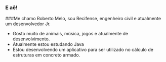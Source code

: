 ### E aê!

###Me chamo Roberto Melo, sou Recifense, engenheiro civil e atualmente um desenvolvedor Jr.

- Gosto muito de animais, música, jogos e atualmente de desenvolvimento. 
- Atualmente estou estudando Java
- Estou desenvolvendo um aplicativo para ser utilizado no cálculo de estruturas em concreto armado.


<!--
**betoxedon/betoxedon** is a ✨ _special_ ✨ repository because its `README.md` (this file) appears on your GitHub profile.

Here are some ideas to get you started:

- 🔭 I’m currently working on ...
- 🌱 I’m currently learning ...
- 👯 I’m looking to collaborate on ...
- 🤔 I’m looking for help with ...
- 💬 Ask me about ...
- 📫 How to reach me: ...
- 😄 Pronouns: ...
- ⚡ Fun fact: ...
-->
